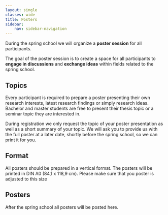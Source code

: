 ```yaml
---
layout: single
classes: wide
title: Posters
sidebar:
    nav: sidebar-navigation
---
```


During the spring school we will organize a **poster session** for all participants. 

The goal of the poster session is to create a space for all participants to **engage in discussions** and **exchange ideas** within fields related to the spring school.

## Topics
Every participant is required to prepare a poster presenting their own research interests, latest research findings or simply research ideas. 
Bachelor and master students are free to present their thesis topic or a seminar topic they are interested in.

During registration we only request the topic of your poster presentation as well as a short summary of your topic. We will ask you to provide us with the full poster at a later date, shortly before the spring school, so we can print it for you.

## Format
All posters should be prepared in a vertical format. 
The posters will be printed in DIN A0 (84,1 x 118,9 cm). 
Please make sure that you poster is adjusted to this size

## Posters
After the spring school all posters will be posted here.


<div class="grid" id="pdf-grid"></div>

